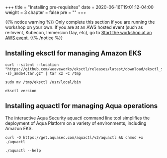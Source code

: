 +++
title = "Installing pre-requisites"
date = 2020-06-16T19:01:12-04:00
weight = 3
chapter = false
pre = "<b></b>"
+++

{{% notice warning %}}
Only complete this section if you are running the workshop on your own. If you are at an AWS hosted event (such as re:Invent, Kubecon, Immersion Day, etc), go to [Start the workshop at an AWS event](/getting_started/aws_event.html).
{{% /notice %}}

## Installing eksctl for managing Amazon EKS

```shell
curl --silent --location "https://github.com/weaveworks/eksctl/releases/latest/download/eksctl_$(uname -s)_amd64.tar.gz" | tar xz -C /tmp

sudo mv /tmp/eksctl /usr/local/bin

eksctl version
```

## Installing aquactl for managing Aqua operations

The interactive Aqua Security aquactl command line tool simplifies the deployment of Aqua Platform on a variety of environments, including Amazon EKS. 

```shell
curl -O https://get.aquasec.com/aquactl/v3/aquactl && chmod +x ./aquactl

./aquactl --help
```
